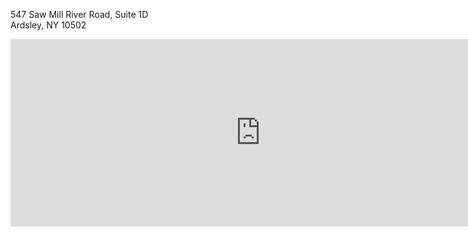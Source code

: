547 Saw Mill River Road, Suite 1D  
Ardsley, NY 10502

<iframe class="margin-trailer" src="https://www.google.com/maps/embed?pb=!1m18!1m12!1m3!1d3010.834676212593!2d-73.85237499999997!3d41.00699159999999!2m3!1f0!2f0!3f0!3m2!1i1024!2i768!4f13.1!3m3!1m2!1s0x89c2ecaf4dda1887%3A0x3a7e29832a19e038!2s547+Saw+Mill+River+Rd+%231d%2C+Ardsley%2C+NY+10502!5e0!3m2!1sen!2sus!4v1441038419232" width="800" height="300" frameborder="0" style="border:0" allowfullscreen></iframe>